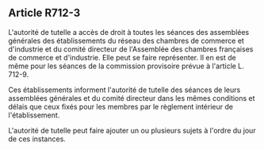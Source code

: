 Article R712-3
----
L'autorité de tutelle a accès de droit à toutes les séances des assemblées
générales des établissements du réseau des chambres de commerce et d'industrie
et du comité directeur de l'Assemblée des chambres françaises de commerce et
d'industrie. Elle peut se faire représenter. Il en est de même pour les séances
de la commission provisoire prévue à l'article L. 712-9.

Ces établissements informent l'autorité de tutelle des séances de leurs
assemblées générales et du comité directeur dans les mêmes conditions et délais
que ceux fixés pour les membres par le règlement intérieur de l'établissement.

L'autorité de tutelle peut faire ajouter un ou plusieurs sujets à l'ordre du
jour de ces instances.
